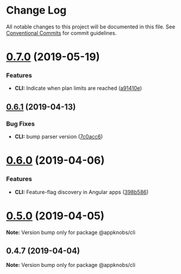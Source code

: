 # Change Log

All notable changes to this project will be documented in this file.
See [Conventional Commits](https://conventionalcommits.org) for commit guidelines.

# [0.7.0](https://github.com/appknobs/appknobs/compare/v0.6.1...v0.7.0) (2019-05-19)


### Features

* **CLI:** Indicate when plan limits are reached ([a91410e](https://github.com/appknobs/appknobs/commit/a91410e))





## [0.6.1](https://github.com/appknobs/appknobs/compare/v0.6.0...v0.6.1) (2019-04-13)


### Bug Fixes

* **CLI:** bump parser version ([7c0acc6](https://github.com/appknobs/appknobs/commit/7c0acc6))





# [0.6.0](https://github.com/appknobs/appknobs/compare/v0.5.0...v0.6.0) (2019-04-06)


### Features

* **CLI:** Feature-flag discovery in Angular apps ([398b586](https://github.com/appknobs/appknobs/commit/398b586))





# [0.5.0](https://github.com/appknobs/appknobs/compare/v0.4.7...v0.5.0) (2019-04-05)

**Note:** Version bump only for package @appknobs/cli





## 0.4.7 (2019-04-04)

**Note:** Version bump only for package @appknobs/cli

